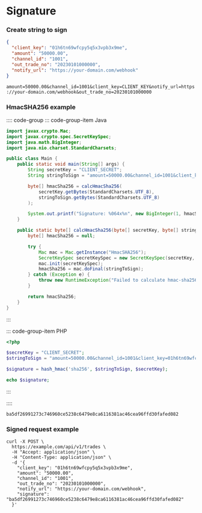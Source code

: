 # Signature

### Create string to sign

```json
{
  "client_key": "01h6tn69wfcpy5q5x3vpb3x9me",
  "amount": "50000.00",
  "channel_id": "1001",
  "out_trade_no": "20230101000000",
  "notify_url": "https://your-domain.com/webhook"
}
```

`amount=50000.00&channel_id=1001&client_key=CLIENT_KEY&notify_url=https://your-domain.com/webhook&out_trade_no=20230101000000`

### HmacSHA256 example

:::: code-group
::: code-group-item Java
```java
import javax.crypto.Mac;
import javax.crypto.spec.SecretKeySpec;
import java.math.BigInteger;
import java.nio.charset.StandardCharsets;

public class Main {
    public static void main(String[] args) {
        String secretKey = "CLIENT_SECRET";
        String stringToSign = "amount=50000.00&channel_id=1001&client_key=01h6tn69wfcpy5q5x3vpb3x9me&notify_url=https://your-domain.com/webhook&out_trade_no=20230101000000";

        byte[] hmacSha256 = calcHmacSha256(
            secretKey.getBytes(StandardCharsets.UTF_8),
            stringToSign.getBytes(StandardCharsets.UTF_8)
        );

        System.out.printf("Signature: %064x%n", new BigInteger(1, hmacSha256));
    }

    public static byte[] calcHmacSha256(byte[] secretKey, byte[] stringToSign) {
        byte[] hmacSha256 = null;

        try {
            Mac mac = Mac.getInstance("HmacSHA256");
            SecretKeySpec secretKeySpec = new SecretKeySpec(secretKey, "HmacSHA256");
            mac.init(secretKeySpec);
            hmacSha256 = mac.doFinal(stringToSign);
        } catch (Exception e) {
            throw new RuntimeException("Failed to calculate hmac-sha256", e);
        }

        return hmacSha256;
    }
}
```
:::

::: code-group-item PHP
```php
<?php

$secretKey = "CLIENT_SECRET";
$stringToSign = "amount=50000.00&channel_id=1001&client_key=01h6tn69wfcpy5q5x3vpb3x9me&notify_url=https://your-domain.com/webhook&out_trade_no=20230101000000";

$signature = hash_hmac('sha256', $stringToSign, $secretKey);

echo $signature;
```
:::

::::

`ba5df26991273c746960ce5238c6479e8ca6116381ac46cea96ffd30fafed082`

### Signed request example

```shell
curl -X POST \
  https://example.com/api/v1/trades \
  -H "Accept: application/json" \
  -H "Content-Type: application/json" \
  -d '{
    "client_key": "01h6tn69wfcpy5q5x3vpb3x9me",
    "amount": "50000.00",
    "channel_id": "1001",
    "out_trade_no": "20230101000000",
    "notify_url": "https://your-domain.com/webhook",
    "signature": "ba5df26991273c746960ce5238c6479e8ca6116381ac46cea96ffd30fafed082"
  }'
```
